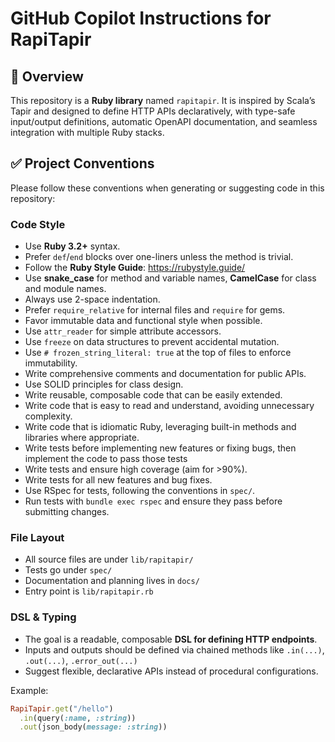 # GitHub Copilot Instructions for RapiTapir

## 📌 Overview

This repository is a **Ruby library** named `rapitapir`. It is inspired by Scala’s Tapir and designed to define HTTP APIs declaratively, with type-safe input/output definitions, automatic OpenAPI documentation, and seamless integration with multiple Ruby stacks.

## ✅ Project Conventions

Please follow these conventions when generating or suggesting code in this repository:

### Code Style

- Use **Ruby 3.2+** syntax.
- Prefer `def`/`end` blocks over one-liners unless the method is trivial.
- Follow the **Ruby Style Guide**: https://rubystyle.guide/
- Use **snake_case** for method and variable names, **CamelCase** for class and module names.
- Always use 2-space indentation.
- Prefer `require_relative` for internal files and `require` for gems.
- Favor immutable data and functional style when possible.
- Use `attr_reader` for simple attribute accessors.
- Use `freeze` on data structures to prevent accidental mutation.
- Use `# frozen_string_literal: true` at the top of files to enforce immutability.
- Write comprehensive comments and documentation for public APIs.
- Use SOLID principles for class design.
- Write reusable, composable code that can be easily extended.
- Write code that is easy to read and understand, avoiding unnecessary complexity.
- Write code that is idiomatic Ruby, leveraging built-in methods and libraries where appropriate.
- Write tests before implementing new features or fixing bugs, then implement the code to pass those tests
- Write tests and ensure high coverage (aim for >90%).
- Write tests for all new features and bug fixes.
- Use RSpec for tests, following the conventions in `spec/`.
- Run tests with `bundle exec rspec` and ensure they pass before submitting changes.

### File Layout

- All source files are under `lib/rapitapir/`
- Tests go under `spec/`
- Documentation and planning lives in `docs/`
- Entry point is `lib/rapitapir.rb`

### DSL & Typing

- The goal is a readable, composable **DSL for defining HTTP endpoints**.
- Inputs and outputs should be defined via chained methods like `.in(...)`, `.out(...)`, `.error_out(...)`
- Suggest flexible, declarative APIs instead of procedural configurations.

Example:

```ruby
RapiTapir.get("/hello")
  .in(query(:name, :string))
  .out(json_body(message: :string))
```